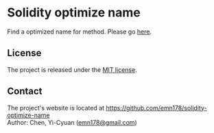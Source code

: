 # Solidity optimize name
Find a optimized name for method.
Please go [here]((https://senortrashcan.github.io/solidity-optimize-name/)).

## License
The project is released under the [MIT license](http://www.opensource.org/licenses/MIT).

## Contact
The project's website is located at https://github.com/emn178/solidity-optimize-name  
Author: Chen, Yi-Cyuan (emn178@gmail.com)
